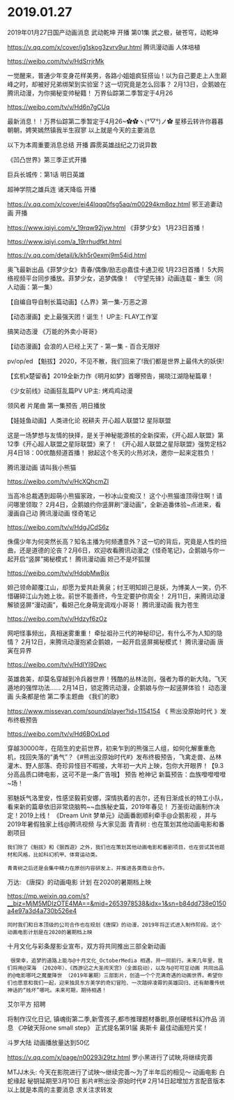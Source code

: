 # 2019.01.27

2019年01月27日国产动画消息
 武动乾坤 开播  第01集 武之极，破苍穹，动乾坤

https://v.qq.com/x/cover/jg1skog3zvrv9ur.html
腾讯漫动画  人体培植

https://weibo.com/tv/v/HdSrrjrMk

一觉醒来，普通少年变身花样美男，各路小姐姐疯狂搭讪！以为自己要走上人生巅峰之时，却被好兄弟绑架到实验室？这一切究竟是怎么回事？
2月13日，企鹅娘在腾讯动漫，为你揭秘变帅秘籍！
万界仙踪第二季暂定于4月26

https://weibo.com/tv/v/Hd6n7gCUq

最新消息！！万界仙踪第二季暂定于4月26~✿✿ヽ(°▽°)ノ✿
星移云转许你暮暮朝朝，娉笑嫣然镇我半生寂寥
以上就是今天的主要消息

 



以下为本周重要消息总结
开播
霹雳英雄战纪之刀说异数


《凹凸世界》第三季正式开播


巨兵长城传：第1话 明日英雄


超神学院之雄兵连 诸天降临 开播

https://v.qq.com/x/cover/ei44lqqq0fsg5aq/m00294km8qz.html
邪王追妻动画  开播

https://www.iqiyi.com/v_19rqw92jyw.html
《菲梦少女》 1月23日首播！

https://www.iqiyi.com/a_19rrhudfkt.html

https://v.qq.com/detail/k/kh5r0exmj9m54id.html

奥飞最新出品《菲梦少女》青春/偶像/励志@嘉佳卡通卫视 1月23日首播！ 5大网络视频平台同步播放。菲梦少女，追梦偶像！
《守望先锋》动画连载 - 重生（同人动画：第一集）


【自编自导自制长篇动画】《亼界》第一集-万恶之源


【动态漫画】史上最强天团！诞生！ UP主: FLAY工作室

搞笑动态漫 《万能的外卖小哥哥》


【动态漫画】会浪的人已经上天了 - 第一集 - 百合无限好

 
pv/op/ed
【魁拔】2020，不见不散，我们回来了!我们都是世界上最伟大的妖侠! 


【玄机x楚留香】2019全新力作《明月如梦》首曝预告，揭晓江湖隐秘篇章！


《少女前线》动画狂乱篇PV UP主: 烤鸡鸡动漫


领风者 片尾曲 第一集预告 ,明日播放

 

【娃娃鱼动画】人类进化论 祝耕夫
开心超人联盟12  星际联盟

这是一场梦想与友情的抉择，是关于神秘能源核的全新探索，《开心超人联盟》第12季《开心超人联盟之星际联盟》来了！  《开心超人联盟之星际联盟》强势定档2月4日18：00优酷频道首播！  掀起这个冬天的火热对决，邀你一起来定胜负！

 
腾讯漫动画  请叫我小熊猫

https://weibo.com/tv/v/HcXQhcmZI

当高冷总裁遇到超萌小熊猫家政，一秒冰山变痴汉！ 这个小熊猫谁顶得住啊！请问哪里领取？ 2月4日，企鹅娘约你竖屏刷“漫动画”，全新追番体验~点进来，看漫画自己动
腾讯漫动画  怪奇笔记

https://weibo.com/tv/v/HdgJCdS6z

侏儒少年为何突然长高？知名主播为何频遭意外？这一切的背后，究竟是人性的扭曲，还是道德的沦丧？2月6日，欢迎收看腾讯动漫之《怪奇笔记》，企鹅娘与你一起开启“竖屏”揭秘模式！
腾讯漫动画  妲己不是坏狐狸

https://weibo.com/tv/v/HdqbMwBjx

妲己领命颠覆江山，却愿为爱共赴黄泉；纣王明知妲己是妖，为博美人一笑，仍不惜碾碎江山为她上妆。前世不能善终，今生定要护你周全！ 2月11日，来腾讯动漫解锁竖屏“漫动画”，看妲己化身萌宠调戏小哥哥！
腾讯漫动画  我为苍生

https://weibo.com/tv/v/Hdzyf6zOz

网吧怪事频出，真相迷雾重重！ 牵扯祖孙三代的神秘印记，有什么不为人知的隐情？ 2月12日，来腾讯动漫抱紧企鹅娘，一起开启竖屏揭秘模式！
腾讯漫动画 唐寅在异界

https://weibo.com/tv/v/HdIYI9Dwc

英雄救美，却莫名穿越到冷兵器世界！残酷的丛林法则，强者为尊的新大陆，飞天遁地的强悍功法…... 2月14日，锁定腾讯动漫，企鹅娘与你一起竖屏体验！
动态漫画 头条都是他 第二季主题曲 《我们的歌》

https://www.missevan.com/sound/player?id=1154154
《 熊出没原始时代 》发布终极预告

https://weibo.com/tv/v/Hd6BOxLpd

穿越30000年，在陌生的史前世界，初来乍到的熊强三人组，如何化解重重危机，找回失落的“勇气”？《#熊出没原始时代#》发布终极预告，飞禽走兽、丛林灌木、野人部落、奇珍异怪目不暇接，大年初一大片上映，包你大开眼界！【9.3分高品质口碑电影，这可不是一条广告哦】
预告
枪神记 新篇预告：血族噔噔噔噔~场！  

邪魅妖气洛里安，性感坚毅莉安娜，深情执着的吉尔，还有日渐成长的特工小队，看来新的篇章依旧非常烧脑鸭~~血族秘史篇，2019年春见！
万圣街动画制作决定！2019上线！
《Dream Unit 梦单元》动画番剧顺利牵手@企鹅影视 ，并与2019年暑假独家上线@腾讯视频 与大家见面 
青青树 :  也在策划其他动画电影和番剧项目

    我们除了《魁拔》和《狠西遊》之外，我们也在策划其他动画电影和番剧项目，也在尝试其他题材和风格，比如科幻机甲、体育运动类。

    青青树之后还是会集中精力在原创内容研发上，并推进各类商业合作。

万达: 《唐探》的动画电影 计划 在2020的暑期档上映

https://mp.weixin.qq.com/s?__biz=MjM5MDIzOTE4MA==&mid=2653978538&idx=1&sn=b84dd738e0150a4e97a3d4a730b526e4  

    同时我们和日本顶级的公司合作也在规划《唐探》的动漫，2019年将正式进入制作阶段。这个动画电影计划是在2020的暑期档上映

十月文化与彩条屋影业宣布，双方将共同推出三部全新动画  

     很荣幸，追梦的道路上能与@十月文化_OctoberMedia 相遇，并一同前行。未来几年里，我们将用@深海 （2020年）、《西游记之大圣闹天宫》（全面启动），以及与@可可豆动画 共同出品的@电影哪吒之魔童降世 （2019年暑期）三部影片，创造一个个充满奇遇的动画世界。希望你们也愿意和我们一起，迎来独具东方美学的奇幻冒险、一次踏碎凌霄的英雄回归、还有颠覆传统神话的“贱坏”哪吒。未来可期，期待相遇！

艾尔平方 招聘  

将制作汉化日记, 镇魂街第二季,新雪孩子,都市推理题材番剧,原创硬核科幻作品
消息
《冲破天际one small step》 正式提名第91届 奥斯卡  最佳动画短片奖！


斗罗大陆 动画播放量达到50亿

 https://v.qq.com/x/page/n00293i29tz.html
罗小黑进行了试映,将继续完善

 MTJJ木头: 今天在影院进行了试映～继续完善～为了半年后的相见～
动画电影 白蛇缘起 秘钥延期至3月10日
影片#熊出没·原始时代# 2月14日起增加方言配音版本
以上就是本周的主要消息
求关注求转发




